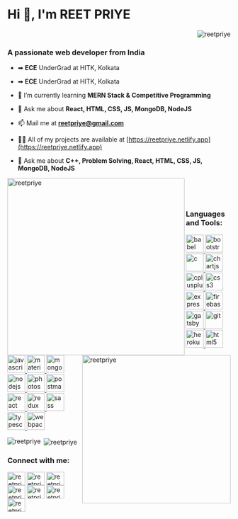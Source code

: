 <h1 align="left">Hi 👋, I'm REET PRIYE</h1>
<p align="right"> <img src="https://komarev.com/ghpvc/?username=reetpriye&label=Profile%20views&color=0e75b6&style=flat" alt="reetpriye" /> </p>
<h3 align="left">A passionate web developer from India</h3>


- ➡ **ECE** UnderGrad at HITK, Kolkata

- ➡ **ECE** UnderGrad at HITK, Kolkata

- 🌱 I’m currently learning **MERN Stack & Competitive Programming**

- 💬 Ask me about **React, HTML, CSS, JS, MongoDB, NodeJS**

- 📫 Mail me at **reetpriye@gmail.com**

- 👨‍💻 All of my projects are available at [https://reetpriye.netlify.app](https://reetpriye.netlify.app)

- 💬 Ask me about **C++, Problem Solving, React, HTML, CSS, JS, MongoDB, NodeJS**

<p>&nbsp;<img align="left" width="400px" src="https://github-readme-stats.vercel.app/api?username=reetpriye&show_icons=true&locale=en" alt="reetpriye" /></p>
<p>&nbsp;<img align="right" width="335px" src="https://github-readme-stats.vercel.app/api/top-langs?username=reetpriye&show_icons=true&locale=en&layout=compact" alt="reetpriye" /></p>

<h3 align="left">Languages and Tools:</h3>
<p align="left""> 
<a href="https://babeljs.io/" target="_blank"> <img src="https://www.vectorlogo.zone/logos/babeljs/babeljs-icon.svg" alt="babel" width="40" height="40"/> </a> 
<a href="https://getbootstrap.com" target="_blank"> <img src="https://devicons.github.io/devicon/devicon.git/icons/bootstrap/bootstrap-plain.svg" alt="bootstrap" width="40" height="40"/> </a> 
<a href="https://www.cprogramming.com/" target="_blank"> <img src="https://devicons.github.io/devicon/devicon.git/icons/c/c-original.svg" alt="c" width="40" height="40"/> </a> 
<a href="https://www.chartjs.org" target="_blank"> <img src="https://www.chartjs.org/media/logo-title.svg" alt="chartjs" width="40" height="40"/> </a> 
<a href="https://www.w3schools.com/cpp/" target="_blank"> <img src="https://devicons.github.io/devicon/devicon.git/icons/cplusplus/cplusplus-original.svg" alt="cplusplus" width="40" height="40"/> </a> 
<a href="https://www.w3schools.com/css/" target="_blank"> <img src="https://devicons.github.io/devicon/devicon.git/icons/css3/css3-original-wordmark.svg" alt="css3" width="40" height="40"/> </a> 
<a href="https://expressjs.com" target="_blank"> <img src="https://devicons.github.io/devicon/devicon.git/icons/express/express-original-wordmark.svg" alt="express" width="40" height="40"/> </a> 
<a href="https://firebase.google.com/" target="_blank"> <img src="https://www.vectorlogo.zone/logos/firebase/firebase-icon.svg" alt="firebase" width="40" height="40"/> </a> 
<a href="https://www.gatsbyjs.com/" target="_blank"> <img src="https://www.vectorlogo.zone/logos/gatsbyjs/gatsbyjs-icon.svg" alt="gatsby" width="40" height="40"/> </a> 
<a href="https://git-scm.com/" target="_blank"> <img src="https://www.vectorlogo.zone/logos/git-scm/git-scm-icon.svg" alt="git" width="40" height="40"/> </a> 
<a href="https://heroku.com" target="_blank"> <img src="https://www.vectorlogo.zone/logos/heroku/heroku-icon.svg" alt="heroku" width="40" height="40"/> </a> 
<a href="https://www.w3.org/html/" target="_blank"> <img src="https://devicons.github.io/devicon/devicon.git/icons/html5/html5-original-wordmark.svg" alt="html5" width="40" height="40"/> </a> 
<a href="https://developer.mozilla.org/en-US/docs/Web/JavaScript" target="_blank"> <img src="https://devicons.github.io/devicon/devicon.git/icons/javascript/javascript-original.svg" alt="javascript" width="40" height="40"/> </a> 
<a href="https://materializecss.com/" target="_blank"> <img src="https://raw.githubusercontent.com/prplx/svg-logos/5585531d45d294869c4eaab4d7cf2e9c167710a9/svg/materialize.svg" alt="materialize" width="40" height="40"/> </a> 
<a href="https://www.mongodb.com/" target="_blank"> <img src="https://devicons.github.io/devicon/devicon.git/icons/mongodb/mongodb-original-wordmark.svg" alt="mongodb" width="40" height="40"/> </a> 
<a href="https://nodejs.org" target="_blank"> <img src="https://devicons.github.io/devicon/devicon.git/icons/nodejs/nodejs-original-wordmark.svg" alt="nodejs" width="40" height="40"/> </a> 
<a href="https://www.photoshop.com/en" target="_blank"> <img src="https://devicons.github.io/devicon/devicon.git/icons/photoshop/photoshop-plain.svg" alt="photoshop" width="40" height="40"/> </a> 
<a href="https://postman.com" target="_blank"> <img src="https://www.vectorlogo.zone/logos/getpostman/getpostman-icon.svg" alt="postman" width="40" height="40"/> </a> 
<a href="https://reactjs.org/" target="_blank"> <img src="https://devicons.github.io/devicon/devicon.git/icons/react/react-original-wordmark.svg" alt="react" width="40" height="40"/> </a> 
<a href="https://redux.js.org" target="_blank"> <img src="https://devicons.github.io/devicon/devicon.git/icons/redux/redux-original.svg" alt="redux" width="40" height="40"/> </a> 
<a href="https://sass-lang.com" target="_blank"> <img src="https://devicons.github.io/devicon/devicon.git/icons/sass/sass-original.svg" alt="sass" width="40" height="40"/> </a> 
<a href="https://www.typescriptlang.org/" target="_blank"> <img src="https://devicons.github.io/devicon/devicon.git/icons/typescript/typescript-original.svg" alt="typescript" width="40" height="40"/> </a> 
<a href="https://webpack.js.org" target="_blank"> <img src="https://devicons.github.io/devicon/devicon.git/icons/webpack/webpack-original.svg" alt="webpack" width="40" height="40"/> </a> 
</p>

<p><img align="left" src="https://github-readme-stats.vercel.app/api/top-langs?username=reetpriye&show_icons=true&locale=en&layout=compact" alt="reetpriye" /></p>

<p>&nbsp;<img align="center" src="https://github-readme-stats.vercel.app/api?username=reetpriye&show_icons=true&locale=en" alt="reetpriye" /></p>

<h3 align="left">Connect with me:</h3>
<p align="left">
<a href="https://www.hackerrank.com/reetpriye" target="blank"><img align="center" src="https://cdn.jsdelivr.net/npm/simple-icons@3.0.1/icons/hackerrank.svg" alt="reetpriye" height="30" width="40" /></a>
<a href="https://linkedin.com/in/reetpriye" target="blank"><img align="center" src="https://cdn.jsdelivr.net/npm/simple-icons@3.0.1/icons/linkedin.svg" alt="reetpriye" height="30" width="40" /></a>
<a href="https://www.codechef.com/users/reetpriye" target="blank"><img align="center" src="https://cdn.jsdelivr.net/npm/simple-icons@3.1.0/icons/codechef.svg" alt="reetpriye" height="30" width="40" /></a>
<a href="https://codeforces.com/profile/reetpriye" target="blank"><img align="center" src="https://cdn.jsdelivr.net/npm/simple-icons@3.0.1/icons/codeforces.svg" alt="reetpriye" height="30" width="40" /></a>
<a href="https://instagram.com/reetpriye" target="blank"><img align="center" src="https://cdn.jsdelivr.net/npm/simple-icons@3.0.1/icons/instagram.svg" alt="reetpriye" height="30" width="40" /></a>
<a href="https://twitter.com/reetpriye" target="blank"><img align="center" src="https://cdn.jsdelivr.net/npm/simple-icons@3.0.1/icons/twitter.svg" alt="reetpriye" height="30" width="40" /></a>
<a href="https://codesandbox.com/reetpriye" target="blank"><img align="center" src="https://cdn.jsdelivr.net/npm/simple-icons@3.0.1/icons/codesandbox.svg" alt="reetpriye" height="30" width="40" /></a>
</p>